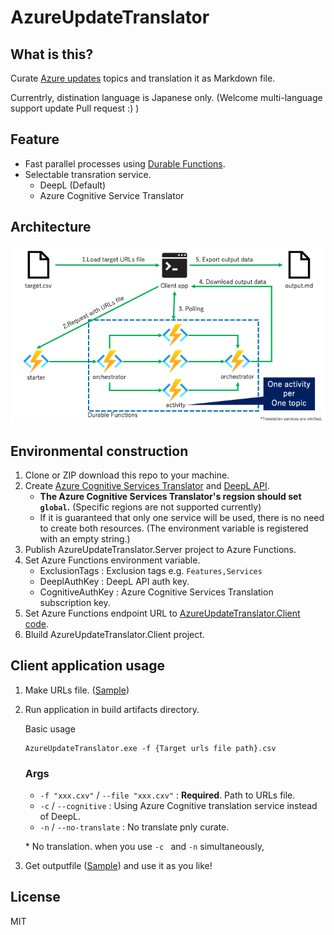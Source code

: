 # AzureUpdateTranslator

## What is this?
Curate [Azure updates](https://azure.microsoft.com/en-us/updates/) topics and translation it as Markdown file. 

Currentrly, distination language is Japanese only. (Welcome multi-language support update Pull request :) )

## Feature
- Fast parallel processes using [Durable Functions](https://docs.microsoft.com/en-us/azure/azure-functions/durable/durable-functions-overview?tabs=csharp).
- Selectable transration service.
    - DeepL (Default)
    - Azure Cognitive Service Translator

## Architecture
![Architecture](architecture.png)

## Environmental construction
1. Clone or ZIP download this repo to your machine.
1. Create [Azure Cognitive Services Translator](https://azure.microsoft.com/ja-jp/services/cognitive-services/translator/) and [DeepL API](https://www.deepl.com/ja/pro-api?cta=header-pro-api/).
    - **The Azure Cognitive Services Translator's regsion should set `global`.** (Specific regions are not supported currently)
    - If it is guaranteed that only one service will be used, there is no need to create both resources. (The environment variable is registered with an empty string.)
1. Publish AzureUpdateTranslator.Server project to  Azure Functions.
1. Set Azure Functions environment variable.
    - ExclusionTags : Exclusion tags e.g. `Features,Services`
    - DeeplAuthKey : DeepL API auth key.
    - CognitiveAuthKey : Azure Cognitive Services Translation subscription key.
1. Set Azure Functions endpoint URL to [AzureUpdateTranslator.Client code](https://github.com/07JP27/AzureUpdateTranslator/blob/eebd94a58ad77f13785869c00e550c9d4b4d5c08/AzureUpdateTranslator.Client/Program.cs#L12).
1. Bluild AzureUpdateTranslator.Client project.

## Client application usage
1. Make URLs file. ([Sample](Samples/url.csv))
1. Run application in build artifacts directory.

    Basic usage
    ```
    AzureUpdateTranslator.exe -f {Target urls file path}.csv
    ```

    ### Args
    - `-f "xxx.cxv"` / `--file "xxx.cxv"` : **Required**. Path to URLs file.
    - `-c` / `--cognitive` : Using Azure Cognitive translation service instead of DeepL.
    - `-n` / `--no-translate` : No translate pnly curate. 
   
    \* No translation. when you use `-c ` and  `-n`  simultaneously, 

1. Get outputfile ([Sample](Samples/output.md)) and use it as you like!

## License
MIT
